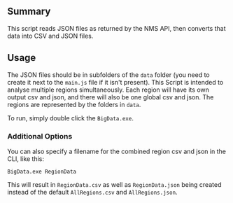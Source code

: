 ## Summary

This script reads JSON files as returned by the NMS API, then converts that data
into CSV and JSON files.

## Usage

The JSON files should be in subfolders of the `data` folder (you need to create
it next to the `main.js` file if it isn't present). This Script is intended to
analyse multiple regions simultaneously. Each region will have its own output
csv and json, and there will also be one global csv and json. The regions are represented by the
folders in `data`.

To run, simply double click the `BigData.exe`.

### Additional Options
You can also specify a filename for the combined region csv and json in the CLI, like this:
```
BigData.exe RegionData
```
This will result in `RegionData.csv` as well as `RegionData.json` being created instead of the default `AllRegions.csv` and `AllRegions.json`.